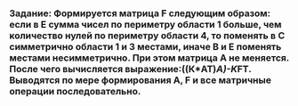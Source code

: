 
### Задание: Формируется матрица F следующим образом: если в Е сумма чисел по периметру области 1 больше, чем количество нулей по периметру области 4, то поменять в С симметрично области 1 и 3 местами, иначе В и Е поменять местами несимметрично. При этом матрица А не меняется. После чего вычисляется выражение:((К*AT)*А)-K*FT. Выводятся по мере формирования А, F и все матричные операции последовательно.

